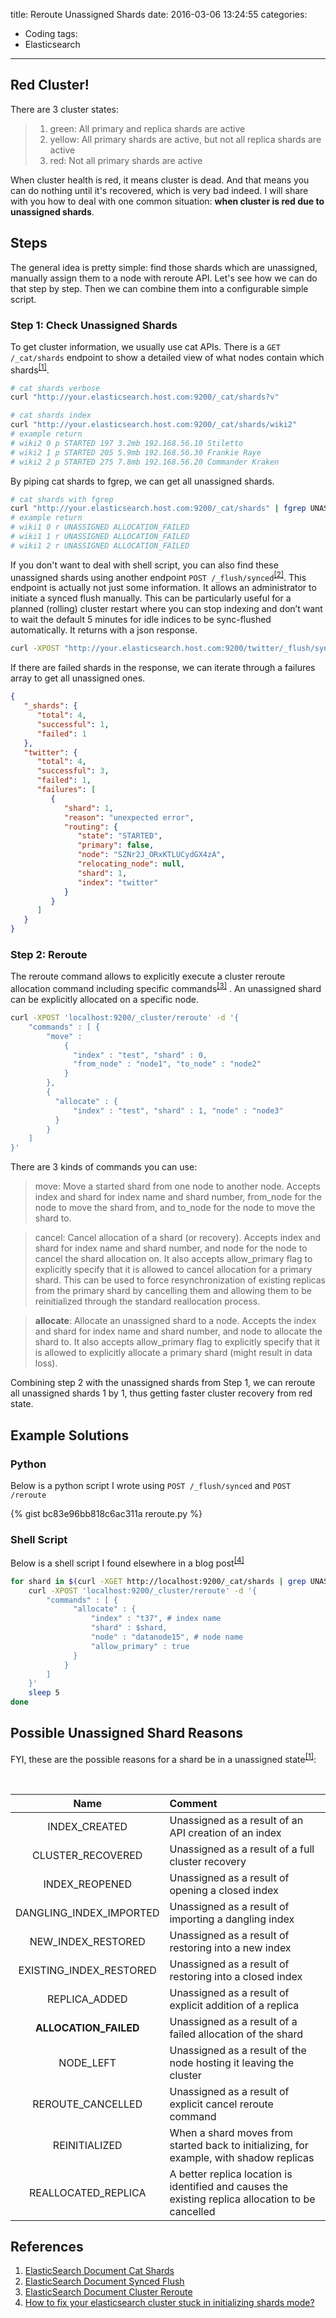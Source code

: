 title: Reroute Unassigned Shards
date: 2016-03-06 13:24:55
categories:
  - Coding
tags:
  - Elasticsearch
---
  
## Red Cluster!  
  
There are 3 cluster states:   
  
>1. green: All primary and replica shards are active
>2. yellow: All primary shards are active, but not all replica shards are active
>3. red: Not all primary shards are active 
  
When cluster health is red, it means cluster is dead. And that means you can do nothing until it's recovered, which is very bad indeed. I will share with you how to deal with one common situation: **when cluster is red due to unassigned shards**.  
  
## Steps  
  
The general idea is pretty simple: find those shards which are unassigned, manually assign them to a node with reroute API. Let's see how we can do that step by step. Then we can combine them into a configurable simple script. 
  
### Step 1: Check Unassigned Shards  
  
To get cluster information, we usually use cat APIs. There is a `GET /_cat/shards` endpoint to show a detailed view of what nodes contain which shards<sup>[[1]](#References)</sup>. 
  
```bash Cat shards
# cat shards verbose
curl "http://your.elasticsearch.host.com:9200/_cat/shards?v"

# cat shards index
curl "http://your.elasticsearch.host.com:9200/_cat/shards/wiki2"
# example return
# wiki2 0 p STARTED 197 3.2mb 192.168.56.10 Stiletto
# wiki2 1 p STARTED 205 5.9mb 192.168.56.30 Frankie Raye
# wiki2 2 p STARTED 275 7.8mb 192.168.56.20 Commander Kraken
```
  
By piping cat shards to fgrep, we can get all unassigned shards. 
```bash Get unassigned shards
# cat shards with fgrep
curl "http://your.elasticsearch.host.com:9200/_cat/shards" | fgrep UNASSIGNED
# example return
# wiki1 0 r UNASSIGNED ALLOCATION_FAILED
# wiki1 1 r UNASSIGNED ALLOCATION_FAILED
# wiki1 2 r UNASSIGNED ALLOCATION_FAILED
```

If you don't want to deal with shell script, you can also find these unassigned shards using another endpoint `POST /_flush/synced`<sup>[[2]](#References)</sup>. This endpoint is actually not just some information. It allows an administrator to initiate a synced flush manually. This can be particularly useful for a planned (rolling) cluster restart where you can stop indexing and don’t want to wait the default 5 minutes for idle indices to be sync-flushed automatically. It returns with a json response.  

```bash _flush/synced
curl -XPOST "http://your.elasticsearch.host.com:9200/twitter/_flush/synced"
```

If there are failed shards in the response, we can iterate through a failures array to get all unassigned ones. 
```json Example response with failed shards
{
   "_shards": {
      "total": 4,
      "successful": 1,
      "failed": 1
   },
   "twitter": {
      "total": 4,
      "successful": 3,
      "failed": 1,
      "failures": [
         {
            "shard": 1,
            "reason": "unexpected error",
            "routing": {
               "state": "STARTED",
               "primary": false,
               "node": "SZNr2J_ORxKTLUCydGX4zA",
               "relocating_node": null,
               "shard": 1,
               "index": "twitter"
            }
         }
      ]
   }
}
```
  
### Step 2: Reroute 
  
The reroute command allows to explicitly execute a cluster reroute allocation command including specific commands<sup>[[3]](#References)</sup>  . An unassigned shard can be explicitly allocated on a specific node.

```bash Reroute example
curl -XPOST 'localhost:9200/_cluster/reroute' -d '{
    "commands" : [ {
        "move" :
            {
              "index" : "test", "shard" : 0,
              "from_node" : "node1", "to_node" : "node2"
            }
        },
        {
          "allocate" : {
              "index" : "test", "shard" : 1, "node" : "node3"
          }
        }
    ]
}'
```

There are 3 kinds of commands you can use: 
>move: Move a started shard from one node to another node. Accepts index and shard for index name and shard number, from_node for the node to move the shard from, and to_node for the node to move the shard to.

>cancel: Cancel allocation of a shard (or recovery). Accepts index and shard for index name and shard number, and node for the node to cancel the shard allocation on. It also accepts allow_primary flag to explicitly specify that it is allowed to cancel allocation for a primary shard. This can be used to force resynchronization of existing replicas from the primary shard by cancelling them and allowing them to be reinitialized through the standard reallocation process.

>**allocate**: Allocate an unassigned shard to a node. Accepts the index and shard for index name and shard number, and node to allocate the shard to. It also accepts allow_primary flag to explicitly specify that it is allowed to explicitly allocate a primary shard (might result in data loss).  
  
Combining step 2 with the unassigned shards from Step 1, we can reroute all unassigned shards 1 by 1, thus getting faster cluster recovery from red state.  
  
## Example Solutions

### Python  
  
Below is a python script I wrote using `POST /_flush/synced` and `POST /reroute`  
  
{% gist bc83e96bb818c6ac311a reroute.py %}
  
### Shell Script  
  
Below is a shell script I found elsewhere in a blog post<sup>[[4]](#References)</sup>  
  
```bash 
for shard in $(curl -XGET http://localhost:9200/_cat/shards | grep UNASSIGNED | awk '{print $2}'); do
    curl -XPOST 'localhost:9200/_cluster/reroute' -d '{
        "commands" : [ {
              "allocate" : {
                  "index" : "t37", # index name
                  "shard" : $shard,
                  "node" : "datanode15", # node name
                  "allow_primary" : true
              }
            }
        ]
    }'
    sleep 5
done
```
  
## Possible Unassigned Shard Reasons  
  
FYI, these are the possible reasons for a shard be in a unassigned state<sup>[[1]](#References)</sup>:  

</br>

|Name|Comment|
|:--:|:------|
|INDEX_CREATED|Unassigned as a result of an API creation of an index|
|CLUSTER_RECOVERED|Unassigned as a result of a full cluster recovery|
|INDEX_REOPENED|Unassigned as a result of opening a closed index|
|DANGLING_INDEX_IMPORTED|Unassigned as a result of importing a dangling index|
|NEW_INDEX_RESTORED|Unassigned as a result of restoring into a new index|
|EXISTING_INDEX_RESTORED|Unassigned as a result of restoring into a closed index|
|REPLICA_ADDED|Unassigned as a result of explicit addition of a replica|
|**ALLOCATION_FAILED**|Unassigned as a result of a failed allocation of the shard|
|NODE_LEFT|Unassigned as a result of the node hosting it leaving the cluster|
|REROUTE_CANCELLED|Unassigned as a result of explicit cancel reroute command|
|REINITIALIZED|When a shard moves from started back to initializing, for example, with shadow replicas|
|REALLOCATED_REPLICA|A better replica location is identified and causes the existing replica allocation to be cancelled|
  
## References  
  
1. [ElasticSearch Document Cat Shards](https://www.elastic.co/guide/en/elasticsearch/reference/current/cat-shards.html#cat-shards)
2. [ElasticSearch Document Synced Flush](https://www.elastic.co/guide/en/elasticsearch/reference/current/indices-synced-flush.html)  
3. [ElasticSearch Document Cluster Reroute](https://www.elastic.co/guide/en/elasticsearch/reference/2.2/cluster-reroute.html)
4. [How to fix your elasticsearch cluster stuck in initializing shards mode?](https://t37.net/how-to-fix-your-elasticsearch-cluster-stuck-in-initializing-shards-mode.html)  
